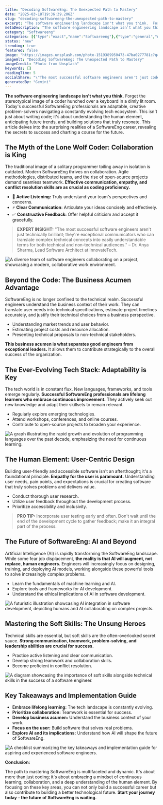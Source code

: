 ```yaml
---
title: "Decoding SoftwareEng: The Unexpected Path to Mastery"
date: "2025-03-18T19:36:39.206Z"
slug: "decoding-softwareeng-the-unexpected-path-to-mastery"
excerpt: "The software engineering landscape isn't what you think.  Forget the stereotypical image of a coder hunched over a keyboard in a dimly lit room.  Today's successful SoftwareEng professionals are adaptable, creative problem-solvers navigating a constantly evolving tech ecosystem.  This isn't just about writing code; it's about understanding the human element, anticipating future trends, and building solutions that truly resonate.  This article delves into the surprising realities of a SoftwareEng career, revealing the secrets to success and charting a course for the future."
metaDescription: "The software engineering landscape isn't what you think.  Forget the stereotypical image of a coder hunched over a keyboard in a dimly lit room.  Today's s..."
category: "Softwareeng"
categories: [{"type":"exact","name":"Softwareeng"},{"type":"general","name":"Technology"},{"type":"medium","name":"Computer Science"},{"type":"specific","name":"Web Development"},{"type":"niche","name":"React Frameworks"}]
status: "new"
trending: true
featured: false
image: "https://images.unsplash.com/photo-1519389950473-47ba0277781c?q=85&w=1200&fit=max&fm=webp&auto=compress"
imageAlt: "Decoding SoftwareEng: The Unexpected Path to Mastery"
imageCredit: "Photo from Unsplash"
keywords: []
readingTime: 5
socialShare: "\"The most successful software engineers aren't just coders; they're creative problem-solvers, business strategists, and empathetic communicators.\""
generatedBy: "Gemini"
---
```




**The software engineering landscape isn't what you think.**  Forget the stereotypical image of a coder hunched over a keyboard in a dimly lit room.  Today's successful SoftwareEng professionals are adaptable, creative problem-solvers navigating a constantly evolving tech ecosystem.  This isn't just about writing code; it's about understanding the human element, anticipating future trends, and building solutions that truly resonate.  This article delves into the surprising realities of a SoftwareEng career, revealing the secrets to success and charting a course for the future.

## The Myth of the Lone Wolf Coder: Collaboration is King

The traditional image of a solitary programmer toiling away in isolation is outdated. Modern SoftwareEng thrives on collaboration.  Agile methodologies, distributed teams, and the rise of open-source projects demand seamless teamwork.  **Effective communication, empathy, and conflict resolution skills are as crucial as coding proficiency.**

* 🔑 **Active Listening:**  Truly understand your team's perspectives and concerns.
* ⚡ **Clear Communication:** Articulate your ideas concisely and effectively.
* ✅ **Constructive Feedback:** Offer helpful criticism and accept it gracefully.

> **EXPERT INSIGHT:**  "The most successful software engineers aren't just technically brilliant; they're exceptional communicators who can translate complex technical concepts into easily understandable terms for both technical and non-technical audiences." – Dr. Anya Sharma, Lead Software Architect at InnovateTech.

![A diverse team of software engineers collaborating on a project, showcasing a modern, collaborative work environment.](https://via.placeholder.com/800x400?text=Loading+Image)

## Beyond the Code: The Business Acumen Advantage

SoftwareEng is no longer confined to the technical realm.  Successful engineers understand the business context of their work.  They can translate user needs into technical specifications, estimate project timelines accurately, and justify their technical choices from a business perspective.

*  Understanding market trends and user behavior.
*  Estimating project costs and resource allocation.
*  Presenting technical proposals to non-technical stakeholders.

**This business acumen is what separates good engineers from exceptional leaders.**  It allows them to contribute strategically to the overall success of the organization.

## The Ever-Evolving Tech Stack: Adaptability is Key

The tech world is in constant flux.  New languages, frameworks, and tools emerge regularly.  **Successful SoftwareEng professionals are lifelong learners who embrace continuous improvement.** They actively seek out new knowledge and adapt their skillsets to remain relevant.

*  Regularly explore emerging technologies.
*  Attend workshops, conferences, and online courses.
*  Contribute to open-source projects to broaden your experience.

![A graph illustrating the rapid growth and evolution of programming languages over the past decade, emphasizing the need for continuous learning.](https://via.placeholder.com/800x400?text=Loading+Image)

## The Human Element: User-Centric Design

Building user-friendly and accessible software isn't an afterthought; it's a foundational principle.  **Empathy for the user is paramount.**  Understanding user needs, pain points, and expectations is crucial for creating software that truly solves problems and delivers value.

*  Conduct thorough user research.
*  Utilize user feedback throughout the development process.
*  Prioritize accessibility and inclusivity.

> **PRO TIP:**  Incorporate user testing early and often.  Don't wait until the end of the development cycle to gather feedback; make it an integral part of the process.

## The Future of SoftwareEng: AI and Beyond

Artificial Intelligence (AI) is rapidly transforming the SoftwareEng landscape.  While some fear job displacement, **the reality is that AI will augment, not replace, human engineers.**  Engineers will increasingly focus on designing, training, and deploying AI models, working alongside these powerful tools to solve increasingly complex problems.

*  Learn the fundamentals of machine learning and AI.
*  Explore tools and frameworks for AI development.
*  Understand the ethical implications of AI in software development.

![A futuristic illustration showcasing AI integration in software development, depicting humans and AI collaborating on complex projects.](https://via.placeholder.com/800x400?text=Loading+Image)

## Mastering the Soft Skills:  The Unsung Heroes

Technical skills are essential, but soft skills are the often-overlooked secret sauce. **Strong communication, teamwork, problem-solving, and leadership abilities are crucial for success.**

*  Practice active listening and clear communication.
*  Develop strong teamwork and collaboration skills.
*  Become proficient in conflict resolution.

![A diagram showcasing the importance of soft skills alongside technical skills in the success of a software engineer.](https://via.placeholder.com/800x400?text=Loading+Image)

## Key Takeaways and Implementation Guide

* **Embrace lifelong learning:** The tech landscape is constantly evolving.
* **Prioritize collaboration:** Teamwork is essential for success.
* **Develop business acumen:** Understand the business context of your work.
* **Focus on the user:**  Build software that solves real problems.
* **Explore AI and its implications:**  Understand how AI will shape the future of SoftwareEng.

![A checklist summarizing the key takeaways and implementation guide for aspiring and experienced software engineers.](https://via.placeholder.com/800x400?text=Loading+Image)

**Conclusion:**

The path to mastering SoftwareEng is multifaceted and dynamic. It's about more than just coding; it's about embracing a mindset of continuous learning, collaboration, and a deep understanding of the human element. By focusing on these key areas, you can not only build a successful career but also contribute to building a better technological future.  **Start your journey today – the future of SoftwareEng is waiting.**



<div class="reading-progress-container">
  <div id="reading-progress" class="reading-progress"></div>
</div>
